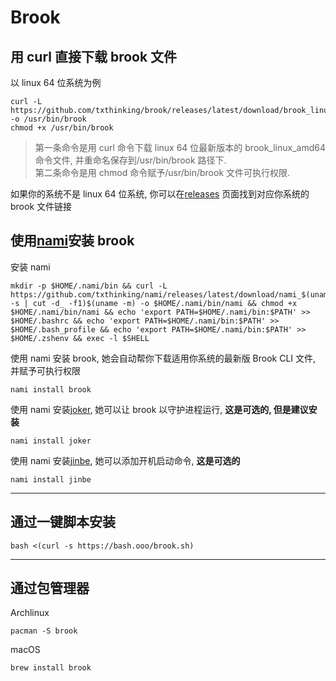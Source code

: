 # Brook

## 用 curl 直接下载 brook 文件

以 linux 64 位系统为例

```
curl -L https://github.com/txthinking/brook/releases/latest/download/brook_linux_amd64 -o /usr/bin/brook
chmod +x /usr/bin/brook
```

> 第一条命令是用 curl 命令下载 linux 64 位最新版本的 brook_linux_amd64 命令文件, 并重命名保存到/usr/bin/brook 路径下.<br/>
> 第二条命令是用 chmod 命令赋予/usr/bin/brook 文件可执行权限.

如果你的系统不是 linux 64 位系统, 你可以在[releases](https://github.com/txthinking/brook/releases) 页面找到对应你系统的 brook 文件链接

## 使用[nami](https://github.com/txthinking/nami)安装 brook

安装 nami

```
mkdir -p $HOME/.nami/bin && curl -L https://github.com/txthinking/nami/releases/latest/download/nami_$(uname -s | cut -d_ -f1)$(uname -m) -o $HOME/.nami/bin/nami && chmod +x $HOME/.nami/bin/nami && echo 'export PATH=$HOME/.nami/bin:$PATH' >> $HOME/.bashrc && echo 'export PATH=$HOME/.nami/bin:$PATH' >> $HOME/.bash_profile && echo 'export PATH=$HOME/.nami/bin:$PATH' >> $HOME/.zshenv && exec -l $SHELL
```

使用 nami 安装 brook, 她会自动帮你下载适用你系统的最新版 Brook CLI 文件, 并赋予可执行权限

```
nami install brook
```

使用 nami 安装[joker](https://github.com/txthinking/joker), 她可以让 brook 以守护进程运行, **这是可选的, 但是建议安装**

```
nami install joker
```

使用 nami 安装[jinbe](https://github.com/txthinking/jinbe), 她可以添加开机启动命令, **这是可选的**

```
nami install jinbe
```

---

## 通过一键脚本安装

```
bash <(curl -s https://bash.ooo/brook.sh)
```

---

## 通过包管理器

Archlinux

```
pacman -S brook
```

macOS

```
brew install brook
```

